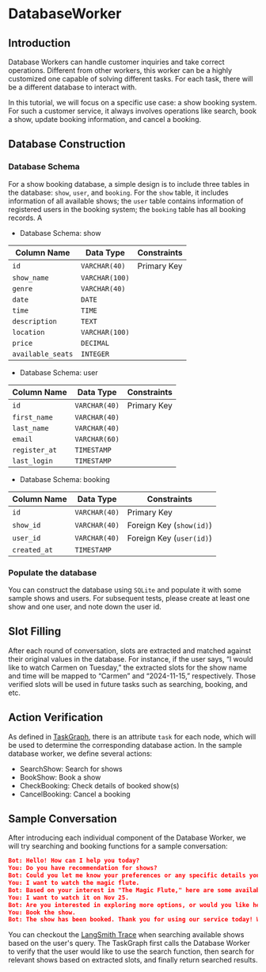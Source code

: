 # DatabaseWorker
## Introduction

Database Workers can handle customer inquiries and take correct operations. Different from other workers, this worker can be a highly customized one capable of solving different tasks. For each task, there will be a different database to interact with.

In this tutorial, we will focus on a specific use case: a show booking system. For such a customer service, it always involves operations like search, book a show, update booking information, and cancel a booking.

## Database Construction

### Database Schema

For a show booking database, a simple design is to include three tables in the database: `show`, `user`, and `booking`. For the `show` table, it includes information of all available shows; the `user` table contains information of registered users in the booking system; the `booking` table has all booking records. A

- Database Schema: show

| Column Name       | Data Type      | Constraints         |
|-------------------|----------------|---------------------|
| `id`              | `VARCHAR(40)` | Primary Key         |
| `show_name`       | `VARCHAR(100)`|                     |
| `genre`           | `VARCHAR(40)` |                     |
| `date`            | `DATE`        |                     |
| `time`            | `TIME`        |                     |
| `description`     | `TEXT`        |                     |
| `location`        | `VARCHAR(100)`|                     |
| `price`           | `DECIMAL`     |                     |
| `available_seats` | `INTEGER`     |                     |

- Database Schema: user

| Column Name   | Data Type      | Constraints         |
|---------------|----------------|---------------------|
| `id`          | `VARCHAR(40)` | Primary Key         |
| `first_name`  | `VARCHAR(40)` |                     |
| `last_name`   | `VARCHAR(40)` |                     |
| `email`       | `VARCHAR(60)` |                     |
| `register_at` | `TIMESTAMP`   |                     |
| `last_login`  | `TIMESTAMP`   |                     |

- Database Schema: booking

| Column Name   | Data Type      | Constraints                 |
|---------------|----------------|-----------------------------|
| `id`          | `VARCHAR(40)` | Primary Key                  |
| `show_id`     | `VARCHAR(40)` | Foreign Key (`show(id)`)     |
| `user_id`     | `VARCHAR(40)` | Foreign Key (`user(id)`)     |
| `created_at`  | `TIMESTAMP`   |                              |

### Populate the database

You can construct the database using `SQLite` and populate it with some sample shows and users. For subsequent tests, please create at least one show and one user, and note down the user id.

## Slot Filling

After each round of conversation, slots are extracted and matched against their original values in the database. For instance, if the user says, “I would like to watch Carmen on Tuesday,” the extracted slots for the show name and time will be mapped to “Carmen” and “2024-11-15,” respectively. Those verified slots will be used in future tasks such as searching, booking, and etc.

## Action Verification

As defined in [TaskGraph](../Taskgraph/Generation.md), there is an attribute `task` for each node, which will be used to determine the corresponding database action. In the sample database worker, we define several actions:

- SearchShow: Search for shows
- BookShow: Book a show
- CheckBooking: Check details of booked show(s)
- CancelBooking: Cancel a booking

## Sample Conversation

After introducing each individual component of the Database Worker, we will try searching and booking functions for a sample conversation:

```json title="dbworker_function_sample.json"
Bot: Hello! How can I help you today?
You: Do you have recommendation for shows?
Bot: Could you let me know your preferences or any specific details you're looking for in an event, like the type of show, location, or date?
You: I want to watch the magic flute.
Bot: Based on your interest in "The Magic Flute," here are some available shows for you to consider. They are all taking place at the Lyric Opera of Chicago in Chicago, IL. The performances are scheduled for November 15th, 20th, and 25th, 2024, each starting at 6:30 PM. This whimsical opera by Wolfgang Amadeus Mozart is priced at $130 per ticket. Please let me know if any of these options appeal to you.
You: I want to watch it on Nov 25.
Bot: Are you interested in exploring more options, or would you like help with booking the show on November 25th?
You: Book the show.
Bot: The show has been booked. Thank you for using our service today! We would love to hear your feedback on how we can improve. Do you have any comments or suggestions?
```

You can checkout the [LangSmith Trace](https://smith.langchain.com/public/f061143d-b4f8-42d6-9bf6-fa678d956d4e/r) when searching available shows based on the user's query. The TaskGraph first calls the Database Worker to verify that the user would like to use the search function, then search for relevant shows based on extracted slots, and finally return searched results.